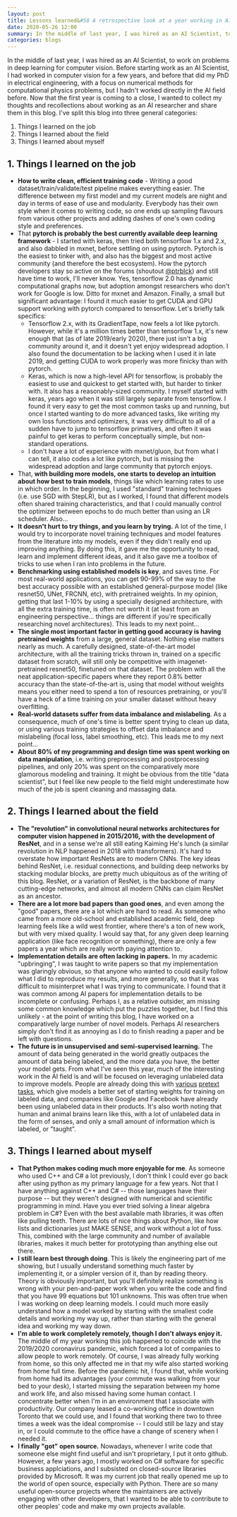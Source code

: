 ```yaml
---
layout: post
title: Lessons learned&#58 A retrospective look at a year working in AI
date: 2020-05-26 12:00
summary: In the middle of last year, I was hired as an AI Scientist, to work on problems in deep learning for computer vision. Before starting work as an AI Scientist, I had worked in computer vision for a few years, and before that did my PhD in electrical engineering, with a focus on numerical methods for computational physics problems, but I hadn't worked directly in the AI field before. Now that the first year is coming to a close, I wanted to collect my thoughts and recollections about working as an AI researcher and share them in this blog...
categories: blogs
---
```


In the middle of last year, I was hired as an AI Scientist, to work on problems in deep learning for computer vision. Before starting work as an AI Scientist, I had worked in computer vision for a few years, and before that did my PhD in electrical engineering, with a focus on numerical methods for computational physics problems, but I hadn't worked directly in the AI field before. Now that the first year is coming to a close, I wanted to collect my thoughts and recollections about working as an AI researcher and share them in this blog. I've split this blog into three general categories:

1. Things I learned on the job
2. Things I learned about the field
3. Things I learned about myself

## 1. Things I learned on the job

- **How to write clean, efficient training code** - Writing a good dataset/train/validate/test pipeline makes everything easier. The difference between my first model and my current models are night and day in terms of ease of use and modularity. Everybody has their own style when it comes to writing code, so one ends up sampling flavours from various other projects and adding dashes of one's own coding style and preferences.
- That **pytorch is probably the best currently available deep learning framework** - I started with keras, then tried both tensorflow 1.x and 2.x, and also dabbled in mxnet, before settling on using pytorch. Pytorch is the easiest to tinker with, and also has the biggest and most active community (and therefore the best ecosystem). How the pytorch developers stay so active on the forums (shoutout [@ptrblck](https://discuss.pytorch.org/u/ptrblck)) and still have time to work, I'll never know. Yes, tensorflow 2.0 has dynamic computational graphs now, but adoption amongst researchers who don't work for Google is low. Ditto for mxnet and Amazon. Finally, a small but significant advantage: I found it much easier to get CUDA and GPU support working with pytorch compared to tensorflow. Let's briefly talk specifics:
	- Tensorflow 2.x, with its GradientTape, now feels a lot like pytorch. However, while it's a million times better than tensorflow 1.x, it's new enough that (as of late 2019/early 2020), there just isn't a big community around it, and it doesn't yet enjoy widespread adoption. I also found the documentation to be lacking when I used it in late 2019, and getting CUDA to work properly was more finicky than with pytorch.
	- Keras, which is now a high-level API for tensorflow, is probably the easiest to use and quickest to get started with, but harder to tinker with. It also has a reasonably-sized community. I myself started with keras, years ago when it was still largely separate from tensorflow. I found it very easy to get the most common tasks up and running, but once I started wanting to do more advanced tasks, like writing my own loss functions and optimizers, it was very difficult to all of a sudden have to jump to tensorflow primatives, and often it was painful to get keras to perform conceptually simple, but non-standard operations. 
	- I don't have a lot of experience with mxnet/gluon, but from what I can tell, it also codes a lot like pytorch, but is missing the widespread adoption and large community that pytorch enjoys.
- That, **with building more models, one starts to develop an intuition about how best to train models**, things like which learning rates to use in which order. In the beginning, I used "standard" training techniques (i.e. use SGD with StepLR), but as I worked, I found that different models often shared training characteristics, and that I could manually control the optimizer between epochs to do much better than using an LR scheduler. Also...
- **It doesn't hurt to try things, and you learn by trying.** A lot of the time, I would try to incorporate novel training techniques and model features from the literature into my models, even if they didn't really end up improving anything. By doing this, it gave me the opportunity to read, learn and implement different ideas, and it also gave me a toolbox of tricks to use when I ran into problems in the future.
- **Benchmarking using established models is key**, and saves time. For most real-world applications, you can get 90-99% of the way to the best accuracy possible with an established general-purpose model (like resnet50, UNet, FRCNN, etc), with pretrained weights. In my opinion, getting that last 1-10% by using a specially designed architecture, with all the extra training time, is often not worth it (at least from an engineering perspective... things are different if you're specifically researching novel architectures). This leads to my next point...
- **The single most important factor in getting good accuracy is having pretrained weights** from a large, general dataset. Nothing else matters nearly as much. A carefully designed, state-of-the-art model architecture, with all the training tricks thrown in, trained on a specific dataset from scratch, will still only be competitive with imagenet-pretrained resnet50, finetuned on that dataset. The problem with all the neat application-specific papers where they report 0.8% better accuracy than the state-of-the-art is, using that model without weights means you either need to spend a ton of resources pretraining, or you'll have a heck of a time training on your smaller dataset without heavy overfitting.
- **Real-world datasets suffer from data imbalance and mislabeling**. As a consequence, much of one's time is better spent trying to clean up data, or using various training strategies to offset data imbalance and mislabeling (focal loss, label smoothing, etc). This leads me to my next point...
- **About 80% of my programming and design time was spent working on data manipulation**, i.e. writing preprocessing and postprocessing pipelines, and only 20% was spent on the comparatively more glamorous modeling and training. It might be obvious from the title "data scientist", but I feel like new people to the field might underestimate how much of the job is spent cleaning and massaging data.

## 2. Things I learned about the field

- **The "revolution" in convolutional neural networks architectures for computer vision happened in 2015/2016, with the development of ResNet**, and in a sense we're all still eating Kaiming He's lunch (a similar revolution in NLP happened in 2018 with transformers). It's hard to overstate how important ResNets are to modern CNNs. The key ideas behind ResNet, i.e. residual connections, and building deep networks by stacking modular blocks, are pretty much ubiquitous as of the writing of this blog. ResNet, or a variation of ResNet, is the backbone of many cutting-edge networks, and almost all modern CNNs can claim ResNet as an ancestor.
- **There are a lot more bad papers than good ones**, and even among the "good" papers, there are a lot which are hard to read. As someone who came from a more old-school and established academic field, deep learning feels like a wild west frontier, where there's a ton of new work, but with very mixed quality. I would say that, for any given deep learning application (like face recognition or something), there are only a few papers a year which are really worth paying attention to.
- **Implementation details are often lacking in papers.** In my academic "upbringing", I was taught to write papers so that my implementation was glaringly obvious, so that anyone who wanted to could easily follow what I did to reproduce my results, and more generally, so that it was difficult to misinterpret what I was trying to communicate. I found that it was common among AI papers for implementation details to be incomplete or confusing. Perhaps I, as a relative outsider, am missing some common knowledge which put the puzzles together, but I find this unlikely - at the point of writing this blog, I have worked on a comparatively large number of novel models. Perhaps AI researchers simply don't find it as annoying as I do to finish reading a paper and be left with questions.
- **The future is in unsupervised and semi-supervised learning.** The amount of data being generated in the world greatly outpaces the amount of data being labeled, and the more data you have, the better your model gets. From what I've seen this year, much of the interesting work in the AI field is and will be focused on leveraging unlabeled data to improve models. People are already doing this with [various](https://arxiv.org/pdf/1603.09246.pdf) [pretext](http://openaccess.thecvf.com/content_CVPR_2019/papers/Kolesnikov_Revisiting_Self-Supervised_Visual_Representation_Learning_CVPR_2019_paper.pdf) [tasks](http://openaccess.thecvf.com/content_ICCV_2019/papers/Caron_Unsupervised_Pre-Training_of_Image_Features_on_Non-Curated_Data_ICCV_2019_paper.pdf), which give models a better set of starting weights for training on labeled data, and companies like Google and Facebook have already been using unlabeled data in their products. It's also worth noting that human and animal brains learn like this, with a lot of unlabeled data in the form of senses, and only a small amount of information which is labeled, or "taught".

## 3. Things I learned about myself

- **That Python makes coding much more enjoyable for me**. As someone who used C++ and C# a lot previously, I don't think I could ever go back after using python as my primary language for a few years. Not that I have anything against C++ and C# -- those languages have their purpose -- but they weren't designed with numerical and scientific programming in mind. Have you ever tried solving a linear algebra problem in C#? Even with the best available math libraries, it was often like pulling teeth. There are lots of nice things about Python, like how lists and dictionaries just MAKE SENSE, and work without a lot of fuss. This, combined with the large community and number of available libraries, makes it much better for prototyping than anything else out there.
- **I still learn best through doing**. This is likely the engineering part of me showing, but I usually understand something much faster by implementing it, or a simpler version of it, than by reading theory. Theory is obviously important, but you'll definitely realize something is wrong with your pen-and-paper work when you write the code and find that you have 99 equations but 101 unknowns. This was often true when I was working on deep learning models. I could much more easily understand how a model worked by starting with the smallest code details and working my way up, rather than starting with the general idea and working my way down.
- **I'm able to work completely remotely, though I don't always enjoy it.** The middle of my year working this job happened to coincide with the 2019/2020 coronavirus pandemic, which forced a lot of companies to allow people to work remotely. Of course, I was already fully working from home, so this only affected me in that my wife also started working from home full time. Before the pandemic hit, I found that, while working from home had its advantages (your commute was walking from your bed to your desk), I started missing the separation between my home and work life, and also missed having some human contact. I concentrate better when I'm in an environment that I associate with productivity. Our company leased a co-working office in downtown Toronto that we could use, and I found that working there two to three times a week was the ideal compromise -- I could still be lazy and stay in, or I could commute to the office have a change of scenery when I needed it.
- **I finally "got" open source.** Nowadays, whenever I write code that someone else might find useful and isn't proprietary, I put it onto github. However, a few years ago, I mostly worked on C# software for specific business applciations, and I subsisted on closed-source libraries provided by Microsoft. It was my current job that really opened me up to the world of open source, especially with Python. There are so many useful open-source projects where the maintainers are actively engaging with other developers, that I wanted to be able to contribute to other peoples' code and make my own projects available.